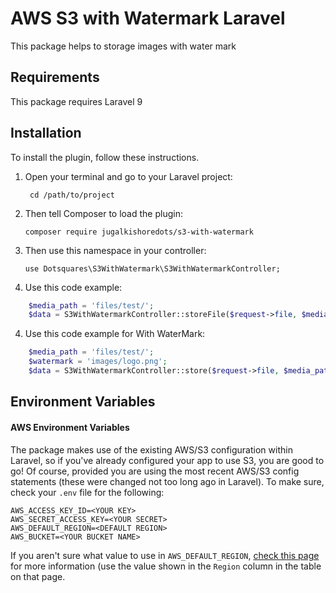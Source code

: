 # AWS S3 with Watermark Laravel

This package helps to storage images with water mark



## Requirements

This package requires Laravel 9

## Installation

To install the plugin, follow these instructions.

1. Open your terminal and go to your Laravel project:

        cd /path/to/project

2. Then tell Composer to load the plugin:

       composer require jugalkishoredots/s3-with-watermark

2. Then use this namespace in your controller:

       use Dotsquares\S3WithWatermark\S3WithWatermarkController;

3. Use this code example: 
```php
    $media_path = 'files/test/';
    $data = S3WithWatermarkController::storeFile($request->file, $media_path);
```
4. Use this code example for With WaterMark: 
```php
    $media_path = 'files/test/';
    $watermark = 'images/logo.png';
    $data = S3WithWatermarkController::store($request->file, $media_path, $watermark);
```


## Environment Variables

#### AWS Environment Variables
The package makes use of the existing AWS/S3 configuration within Laravel, so if you've already configured your app to use S3, you are good to go! Of course, provided you are using the most recent AWS/S3 config statements (these were changed not too long ago in Laravel). To make sure, check your `.env` file for the following:

```
AWS_ACCESS_KEY_ID=<YOUR KEY>
AWS_SECRET_ACCESS_KEY=<YOUR SECRET>
AWS_DEFAULT_REGION=<DEFAULT REGION>
AWS_BUCKET=<YOUR BUCKET NAME>
```

If you aren't sure what value to use in `AWS_DEFAULT_REGION`, [check this page](https://docs.aws.amazon.com/general/latest/gr/rande.html) for more information (use the value shown in the `Region` column in the table on that page.